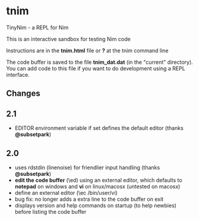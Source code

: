 # tnim
TinyNim - a REPL for Nim 

This is an interactive sandbox for testing Nim code

Instructions are in the **tnim.html** file or **\?** at the tnim command line

The code buffer is saved to the file **tnim_dat.dat** (in the "current" directory).  You can add code to this file if you want to do development using a REPL interface.

## Changes

2.1
---

* EDITOR environment variable if set defines the default editor (thanks **@subsetpark**)

2.0
---

* uses rdstdin (linenoise) for friendlier input handling (thanks **@subsetpark**)
* **edit the code buffer** (\ed) using an external editor, which defaults to **notepad** on windows and **vi** on linux/macosx (untested on macosx)
* define an external editor (\ec /bin/user/vi)
* bug fix: no longer adds a extra line to the code buffer on exit
* displays version and help commands on startup (to help newbies) before listing the code buffer
